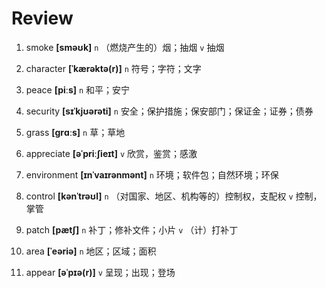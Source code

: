 # Review
1. smoke **[sməʊk]** `n` （燃烧产生的）烟；抽烟 `v` 抽烟

2. character **[ˈkærəktə(r)]** `n` 符号；字符；文字

3. peace **[piːs]** `n` 和平；安宁

4. security **[sɪˈkjʊərəti]** `n` 安全；保护措施；保安部门；保证金；证券；债券

5. grass **[ɡrɑːs]** `n` 草；草地

6. appreciate **[əˈpriːʃieɪt]** `v` 欣赏，鉴赏；感激

7. environment **[ɪnˈvaɪrənmənt]** `n` 环境；软件包；自然环境；环保

8. control **[kənˈtrəʊl]** `n` （对国家、地区、机构等的）控制权，支配权 `v` 控制，掌管

9. patch **[pætʃ]** `n` 补丁；修补文件；小片 `v` （计）打补丁

10. area **[ˈeəriə]** `n` 地区；区域；面积

11. appear **[əˈpɪə(r)]** `v` 呈现；出现；登场

